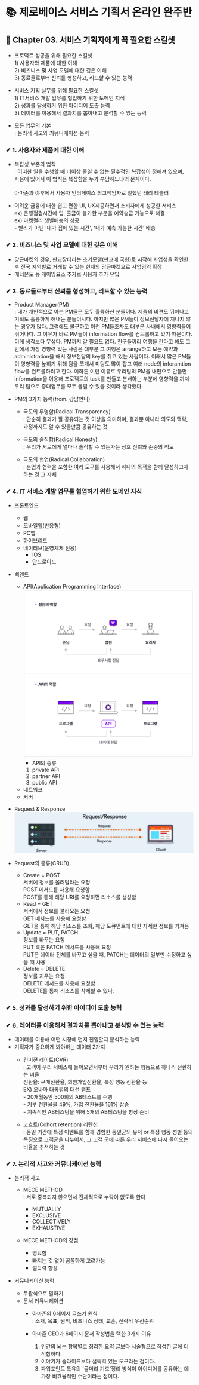 # 📚 제로베이스 서비스 기획서 온라인 완주반

## 📌 Chapter 03. 서비스 기획자에게 꼭 필요한 스킬셋
- 프로덕트 성공을 위해 필요한 스킬셋
<BR>1) 사용자와 제품에 대한 이해
<BR>2) 비즈니스 및 사업 모델에 대한 깊은 이해
<BR>3) 동료들로부터 신뢰를 형성하고, 리드할 수 있는 능력

- 서비스 기획 실무를 위해 필요한 스킬셋
<BR>1) IT서비스 개발 업무를 협업하기 위한 도메인 지식
<BR>2) 성과를 달성하기 위한 아이디어 도출 능력
<BR>3) 데이터를 이용해서 결과치를 뽑아내고 분석할 수 있는 능력

- 모든 업무의 기본
<BR>: 논리적 사고와 커뮤니케이션 능력

### ✔ 1. 사용자와 제품에 대한 이해
- 복잡성 보존의 법칙
<BR>: 어떠한 일을 수행할 때 더이상 줄일 수 없는 필수적인 복잡성이 정해져 있으며, <BR>사용에 있어서 이 법칙은 복잡함을 누가 부담하느냐의 문제이다.
<BR><BR> 아마존과 야후에서 사용자 인터페이스 최고책임자로 일했던 레리 테슬러

- 어려운 금융에 대한 쉽고 편한 UI, UX제공하면서 소비자에게 성공한 서비스
<BR>ex) 은행점검시간에 입, 출금이 불가한 부분을 예약송금 기능으로 해결
<BR>ex) 마켓컬리 샛별배송의 성공 <br>- 빨리가 아닌 '내가 집에 있는 시간', '내가 예측 가능한 시간' 배송

### ✔ 2. 비즈니스 및 사업 모델에 대한 깊은 이해 

- 당근마켓의 경우, 판교장터라는 초기모델(판교에 국한)로 시작해 사업성을 확인한 후 전국 지역별로 거래할 수 있는 현재의 당근마켓으로 사업영역 확장
- 매너온도 등 게이밍요소 추가로 사용자 추가 유입

### ✔ 3. 동료들로부터 신뢰를 형성하고, 리드할 수 있는 능력

- Product Manager(PM)
<BR>: 내가 개인적으로 아는 PM들은 모두 훌륭하신 분들이다. 제품의 비젼도 뛰어나고 기획도 훌륭하게 해내는 분들이시다. 하지만 많은 PM들이 정보전달자에 지나지 않는 경우가 많다. 그럼에도 불구하고 이런 PM들조차도 대부분 사내에서 영향력들이 뛰어나다. 그 이유가 바로 PM들이 information flow를 컨트롤하고 있기 때문이다. 이게 생각보다 무섭다. PM까지 갈 필요도 없다. 친구들끼리 여행을 간다고 해도 그 안에서 가장 영향력 있는 사람은 대부분 그 여행은 arrange하고 모든 예약과 administration을 해서 정보전달의 key를 쥐고 있는 사람이다. 이래서 많은 PM들이 영향력을 높히기 위해 팀을 쪼개서 미팅도 많이 잡고 여러 node의 inforamtion flow를 컨트롤하려고 한다. 여하튼 이런 이유로 우리팀의 PM을 내편으로 만들면 information을 이용해 프로젝트의 task를 만들고 분배하는 부분에 영향력을 끼쳐 우리 팀으로 중대업무를 모두 돌릴 수 있을 것이라 생각했다.

- PM의 3가지 능력(from. 강남언니)
  - 극도의 투명함(Radical Transparency)
  <BR>: 단순히 결과가 잘 공유되는 것 이상을 의미하며, 결과뿐 아니라 의도와 맥락, 과정까지도 알 수 있을만큼 공유하는 것

  - 극도의 솔직함(Radical Honesty)
  <BR>: 우리가 서로에게 얼마나 솔직할 수 있는가는 상호 신뢰와 존중의 척도

  - 극도의 협업(Radical Collaboration)
  <BR>: 분업과 협력을 포함한 여러 도구를 사용해서 하나의 목적을 함께 달성하고자 하는 것 그 자체

### ✔ 4. IT 서비스 개발 업무를 협업하기 위한 도메인 지식

- 프론트엔드
  - 웹
  - 모바일웹(반응형)
  - PC앱
  - 하이브리드
  - 네이티브(운영체제 전용)
    - IOS
    - 안드로이드

- 백엔드
  - API(Application Programming Interface)
  ![API](./images/6.png)
    - API의 종류
    1) private API
    2) partner API
    3) public API
  - 네트워크
  - 서버

- Request & Response
![request/response](./images/7.png)

- Request의 종류(CRUD)
  - Create = POST
    <BR> 서버에 정보를 올려달라는 요청
    <BR> POST 메서드를 사용해 요청함
    <BR> POST를 통해 해당 URI를 요청하면 리소스를 생성함
  - Read = GET
    <BR> 서버에서 정보를 불러오는 요청
    <BR> GET 메서드를 사용해 요청함
    <BR> GET을 통해 해당 리소스를 조회, 해당 도큐먼트에 대한 자세한 정보를 가져옴
  - Update = PUT, PATCH
    <BR> 정보를 바꾸는 요청
    <BR> PUT 혹은 PATCH 메서드를 사용해 요청
    <BR> PUT은 데이터 전체를 바꾸고 싶을 때, PATCH는 데이터의 일부만 수정하고 싶을 때 사용
  - Delete = DELETE
    <BR> 정보를 지우는 요청
    <BR> DELETE 메서드를 사용해 요청함
    <BR> DELETE를 통해 리소스를 삭제할 수 있다.

### ✔ 5. 성과를 달성하기 위한 아이디어 도출 능력

### ✔ 6. 데이터를 이용해서 결과치를 뽑아내고 분석할 수 있는 능력

- 데이터를 이용해 어떤 시장에 먼저 진입할지 분석하는 능력
- 기획자가 중요하게 봐야하는 데이터 2가지
  - 컨버젼 레이트(CVR)
    <BR>: 고객이 우리 서비스에 들어오면서부터 우리가 원하는 행동으로 하나씩 전환하는 비율
    <BR> 전환율: 구매전환율, 회원가입전환율, 특정 행동 전환율 등
    <BR> EX) 오바마 대통령의 대선 캠프
    <BR> - 20개월동안 500회의 AB테스트를 수행
    <BR> - 기부 전환율을 49%, 가입 전환율을 161% 상승
    <BR> - 지속적인 AB테스팅을 위해 5개의 AB테스팅을 항상 준비

  - 코흐트(Cohort retention) 리텐션
    <BR>: 동일 기간에 특정 이벤트를 함께 경험한 동일군의 유저 or 특정 행동 성별 등의 특징으로 고객군을 나누어서, 그 고객 군에 따른 우리 서비스에 다시 들어오는 비율을 추적하는 것

### ✔ 7. 논리적 사고와 커뮤니케이션 능력

- 논리적 사고
  - MECE METHOD
  <BR>: 서로 중복되지 않으면서 전체적으로 누락이 없도록 한다
    - MUTUALLY
    - EXCLUSIVE
    - COLLECTIVELY
    - EXHAUSTIVE

  - MECE METHOD의 장점
    - 명료함
    - 빠지는 것 없이 꼼꼼하게 고려가능
    - 설득력 향상

- 커뮤니케이션 능력
  - 두괄식으로 말하기
  - 문서 커뮤니케이션
    - 아마존의 6페이지 글쓰기 원칙
    <BR>: 소개, 목표, 원칙, 비즈니스 상태, 교훈, 전략적 우선순위
    
    - 아마존 CEO가 6페이지 문서 작성법을 택한 3가지 이유
      1) 인간의 뇌는 항목별로 정리한 요약 글보다 서술형으로 작성한 글에 더 적합하다.
      2) 이야기가 슬라이드보다 설득력 있는 도구라는 점이다.
      3) 파워포인트 특유의 '글머리 기호'정리 방식이 아이디어를 공유하는 데 가장 비효율적인 수단이라는 점이다.
